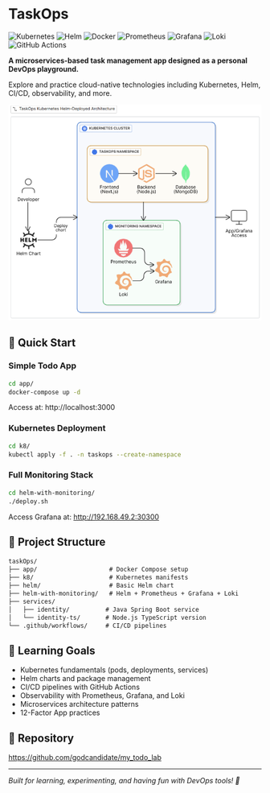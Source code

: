 # TaskOps 
![Kubernetes](https://img.shields.io/badge/Kubernetes-326CE5?style=for-the-badge&logo=kubernetes&logoColor=white)
![Helm](https://img.shields.io/badge/Helm-0F1689?style=for-the-badge&logo=helm&logoColor=white)
![Docker](https://img.shields.io/badge/Docker-2496ED?style=for-the-badge&logo=docker&logoColor=white)
![Prometheus](https://img.shields.io/badge/Prometheus-E6522C?style=for-the-badge&logo=prometheus&logoColor=white)
![Grafana](https://img.shields.io/badge/Grafana-F46800?style=for-the-badge&logo=grafana&logoColor=white)
![Loki](https://img.shields.io/badge/Loki-F46800?style=for-the-badge&logo=grafana&logoColor=white)
![GitHub Actions](https://img.shields.io/badge/GitHub_Actions-2088FF?style=for-the-badge&logo=github-actions&logoColor=white)

**A microservices-based task management app designed as a personal DevOps playground.**

Explore and practice cloud-native technologies including Kubernetes, Helm, CI/CD, observability, and more.

<p align="center"> <img src="assets/infrasturture.png" alt="Image Gallery App" width="600"> </p>

## 🚀 Quick Start

### Simple Todo App
```bash
cd app/
docker-compose up -d
```
Access at: http://localhost:3000

### Kubernetes Deployment
```bash
cd k8/
kubectl apply -f . -n taskops --create-namespace
```

### Full Monitoring Stack
```bash
cd helm-with-monitoring/
./deploy.sh
```
Access Grafana at: http://192.168.49.2:30300

## 📁 Project Structure

```
taskOps/
├── app/                    # Docker Compose setup
├── k8/                     # Kubernetes manifests
├── helm/                   # Basic Helm chart
├── helm-with-monitoring/   # Helm + Prometheus + Grafana + Loki
├── services/
│   ├── identity/          # Java Spring Boot service
│   └── identity-ts/       # Node.js TypeScript version
└── .github/workflows/     # CI/CD pipelines
```

## 🎯 Learning Goals

- Kubernetes fundamentals (pods, deployments, services)
- Helm charts and package management
- CI/CD pipelines with GitHub Actions
- Observability with Prometheus, Grafana, and Loki
- Microservices architecture patterns
- 12-Factor App practices

## 🔗 Repository

https://github.com/godcandidate/my_todo_lab

---

*Built for learning, experimenting, and having fun with DevOps tools! 🎉*